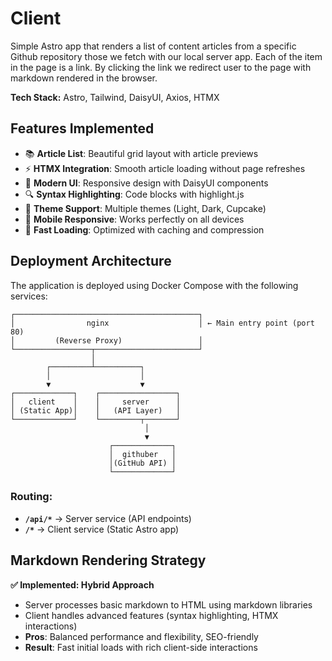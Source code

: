 # Client

Simple Astro app that renders a list of content articles from a specific Github repository those we fetch with our local server app. Each of the item in the page is a link. By clicking the link we redirect user to the page with markdown rendered in the browser.

**Tech Stack:** Astro, Tailwind, DaisyUI, Axios, HTMX

## Features Implemented

- 📚 **Article List**: Beautiful grid layout with article previews
- ⚡ **HTMX Integration**: Smooth article loading without page refreshes
- 🎨 **Modern UI**: Responsive design with DaisyUI components
- 🔍 **Syntax Highlighting**: Code blocks with highlight.js
- 🌙 **Theme Support**: Multiple themes (Light, Dark, Cupcake)
- 📱 **Mobile Responsive**: Works perfectly on all devices
- 🚀 **Fast Loading**: Optimized with caching and compression

## Deployment Architecture

The application is deployed using Docker Compose with the following services:

```
┌─────────────────────────────────────────┐
│                nginx                    │ ← Main entry point (port 80)
│         (Reverse Proxy)                 │
└─────────────────┬───────────────────────┘
                  │
        ┌─────────┴──────────┐
        │                    │
        ▼                    ▼
┌─────────────┐    ┌─────────────────┐
│   client    │    │     server      │
│ (Static App)│    │   (API Layer)   │
└─────────────┘    └─────────┬───────┘
                              │
                              ▼
                      ┌─────────────┐
                      │  githuber   │
                      │(GitHub API) │
                      └─────────────┘
```

### Routing:
- **`/api/*`** → Server service (API endpoints)
- **`/*`** → Client service (Static Astro app)

## Markdown Rendering Strategy

**✅ Implemented: Hybrid Approach**
- Server processes basic markdown to HTML using markdown libraries
- Client handles advanced features (syntax highlighting, HTMX interactions)
- **Pros**: Balanced performance and flexibility, SEO-friendly
- **Result**: Fast initial loads with rich client-side interactions

